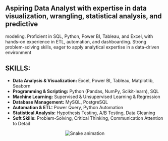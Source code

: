 ## Aspiring Data Analyst with expertise in data visualization, wrangling, statistical analysis, and predictive 
modeling. Proficient in SQL, Python, Power BI, Tableau, and Excel, with hands-on experience in ETL, 
automation, and dashboarding. Strong problem-solving skills, eager to apply analytical expertise in a 
data-driven environment

## SKILLS:
- **Data Analysis & Visualization:** Excel, Power BI, Tableau, Matplotlib, Seaborn 
- **Programming & Scripting:** Python (Pandas, NumPy, Scikit-learn), SQL 
- **Machine Learning:** Supervised & Unsupervised Learning & Regression 
- **Database Management:** MySQL, PostgreSQL 
- **Automation & ETL:** Power Query, Python Automation 
- **Statistical Analysis:** Hypothesis Testing, A/B Testing, Data Cleaning 
- **Soft Skills:** Problem-Solving, Critical Thinking, Communication Attention to Detail 


<!-- Snake Game Repo View -->

<div align="center">
  <img src="https://profile-readme-generator.com/assets/snake.svg" alt="Snake animation" />
</div>

